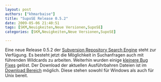```yaml
---
layout: post
authors: ["khmarbaise"]
title: "SupoSE Release 0.5.2"
date: 2009-05-06 21:40:51
tags: [SKM,Neuigkeiten,Neue Versionen,SupoSE]
categories: [SKM,Neuigkeiten,Neue Versionen,SupoSE]

---
```

Eine neue Release 0.5.2 der <a href="http://www.supose.org/">Subversion Repository Search Engine</a> steht zur Verfügung. Es besteht jetzt die Möglichkeit in Suchanfragen auch mit führenden Wildcards zu arbeiten. Weiterhin wurden einige <a href="http://www.supose.org/versions/show/21">kleinere Bug Fixes</a> gelöst. Der Download der aktuellen Ausführbahren Dateien ist im <a href="http://www.supose.org/projects/list_files/supose">Download Bereich</a> möglich. Diese stehen sowohl für Windows als auch für Unix bereit.
